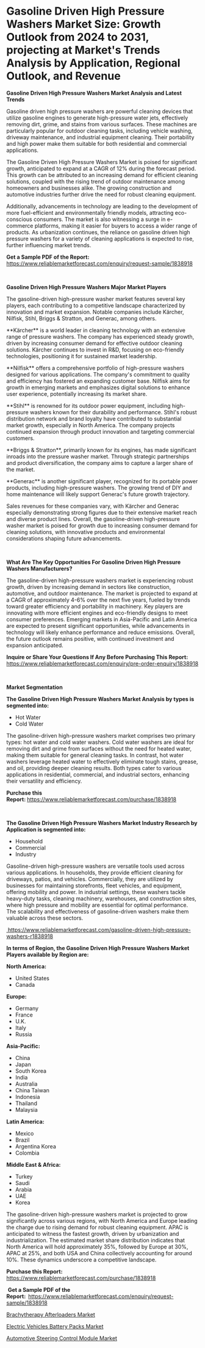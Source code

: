 <p><h1>Gasoline Driven High Pressure Washers Market Size: Growth Outlook from 2024 to 2031, projecting at Market's Trends Analysis by Application, Regional Outlook, and Revenue</h1></p><p><strong>Gasoline Driven High Pressure Washers Market Analysis and Latest Trends</strong></p>
<p><p>Gasoline driven high pressure washers are powerful cleaning devices that utilize gasoline engines to generate high-pressure water jets, effectively removing dirt, grime, and stains from various surfaces. These machines are particularly popular for outdoor cleaning tasks, including vehicle washing, driveway maintenance, and industrial equipment cleaning. Their portability and high power make them suitable for both residential and commercial applications.</p><p>The Gasoline Driven High Pressure Washers Market is poised for significant growth, anticipated to expand at a CAGR of 12% during the forecast period. This growth can be attributed to an increasing demand for efficient cleaning solutions, coupled with the rising trend of outdoor maintenance among homeowners and businesses alike. The growing construction and automotive industries further drive the need for robust cleaning equipment. </p><p>Additionally, advancements in technology are leading to the development of more fuel-efficient and environmentally friendly models, attracting eco-conscious consumers. The market is also witnessing a surge in e-commerce platforms, making it easier for buyers to access a wider range of products. As urbanization continues, the reliance on gasoline driven high pressure washers for a variety of cleaning applications is expected to rise, further influencing market trends.</p></p>
<p><strong>Get a Sample PDF of the Report:&nbsp;</strong> <a href="https://www.reliablemarketforecast.com/enquiry/request-sample/1838918?utm_campaign=1082&utm_medium=2&utm_source=Github&utm_content=ia&utm_term=04112024&utm_id=gasoline-driven-high-pressure-washers">https://www.reliablemarketforecast.com/enquiry/request-sample/1838918</a></p>
<p>&nbsp;</p>
<p><strong>Gasoline Driven High Pressure Washers Major Market Players</strong></p>
<p><p>The gasoline-driven high-pressure washer market features several key players, each contributing to a competitive landscape characterized by innovation and market expansion. Notable companies include Kärcher, Nilfisk, Stihl, Briggs & Stratton, and Generac, among others.</p><p>**Kärcher** is a world leader in cleaning technology with an extensive range of pressure washers. The company has experienced steady growth, driven by increasing consumer demand for effective outdoor cleaning solutions. Kärcher continues to invest in R&D, focusing on eco-friendly technologies, positioning it for sustained market leadership.</p><p>**Nilfisk** offers a comprehensive portfolio of high-pressure washers designed for various applications. The company's commitment to quality and efficiency has fostered an expanding customer base. Nilfisk aims for growth in emerging markets and emphasizes digital solutions to enhance user experience, potentially increasing its market share.</p><p>**Stihl** is renowned for its outdoor power equipment, including high-pressure washers known for their durability and performance. Stihl's robust distribution network and brand loyalty have contributed to substantial market growth, especially in North America. The company projects continued expansion through product innovation and targeting commercial customers.</p><p>**Briggs & Stratton**, primarily known for its engines, has made significant inroads into the pressure washer market. Through strategic partnerships and product diversification, the company aims to capture a larger share of the market. </p><p>**Generac** is another significant player, recognized for its portable power products, including high-pressure washers. The growing trend of DIY and home maintenance will likely support Generac's future growth trajectory.</p><p>Sales revenues for these companies vary, with Kärcher and Generac especially demonstrating strong figures due to their extensive market reach and diverse product lines. Overall, the gasoline-driven high-pressure washer market is poised for growth due to increasing consumer demand for cleaning solutions, with innovative products and environmental considerations shaping future advancements.</p></p>
<p>&nbsp;</p>
<p><strong>What Are The Key Opportunities For Gasoline Driven High Pressure Washers Manufacturers?</strong></p>
<p><p>The gasoline-driven high-pressure washers market is experiencing robust growth, driven by increasing demand in sectors like construction, automotive, and outdoor maintenance. The market is projected to expand at a CAGR of approximately 4-6% over the next five years, fueled by trends toward greater efficiency and portability in machinery. Key players are innovating with more efficient engines and eco-friendly designs to meet consumer preferences. Emerging markets in Asia-Pacific and Latin America are expected to present significant opportunities, while advancements in technology will likely enhance performance and reduce emissions. Overall, the future outlook remains positive, with continued investment and expansion anticipated.</p></p>
<p><strong>Inquire or Share Your Questions If Any Before Purchasing This Report:</strong> <a href="https://www.reliablemarketforecast.com/enquiry/pre-order-enquiry/1838918?utm_campaign=1082&utm_medium=2&utm_source=Github&utm_content=ia&utm_term=04112024&utm_id=gasoline-driven-high-pressure-washers">https://www.reliablemarketforecast.com/enquiry/pre-order-enquiry/1838918</a></p>
<p>&nbsp;</p>
<p><strong>Market Segmentation</strong></p>
<p><strong>The Gasoline Driven High Pressure Washers Market Analysis by types is segmented into:</strong></p>
<p><ul><li>Hot Water</li><li>Cold Water</li></ul></p>
<p><p>The gasoline-driven high-pressure washers market comprises two primary types: hot water and cold water washers. Cold water washers are ideal for removing dirt and grime from surfaces without the need for heated water, making them suitable for general cleaning tasks. In contrast, hot water washers leverage heated water to effectively eliminate tough stains, grease, and oil, providing deeper cleaning results. Both types cater to various applications in residential, commercial, and industrial sectors, enhancing their versatility and efficiency.</p></p>
<p><strong>Purchase this Report:&nbsp;</strong><a href="https://www.reliablemarketforecast.com/purchase/1838918?utm_campaign=1082&utm_medium=2&utm_source=Github&utm_content=ia&utm_term=04112024&utm_id=gasoline-driven-high-pressure-washers">https://www.reliablemarketforecast.com/purchase/1838918</a></p>
<p>&nbsp;</p>
<p><strong>The Gasoline Driven High Pressure Washers Market Industry Research by Application is segmented into:</strong></p>
<p><ul><li>Household</li><li>Commercial</li><li>Industry</li></ul></p>
<p><p>Gasoline-driven high-pressure washers are versatile tools used across various applications. In households, they provide efficient cleaning for driveways, patios, and vehicles. Commercially, they are utilized by businesses for maintaining storefronts, fleet vehicles, and equipment, offering mobility and power. In industrial settings, these washers tackle heavy-duty tasks, cleaning machinery, warehouses, and construction sites, where high pressure and mobility are essential for optimal performance. The scalability and effectiveness of gasoline-driven washers make them valuable across these sectors.</p></p>
<p><a href="https://www.reliablemarketforecast.com/gasoline-driven-high-pressure-washers-r1838918?utm_campaign=1082&utm_medium=2&utm_source=Github&utm_content=ia&utm_term=04112024&utm_id=gasoline-driven-high-pressure-washers">&nbsp;https://www.reliablemarketforecast.com/gasoline-driven-high-pressure-washers-r1838918</a></p>
<p><strong>In terms of Region, the Gasoline Driven High Pressure Washers Market Players available by Region are:</strong></p>
<p>
    <p> <strong> North America: </strong>
        <ul>
            <li>United States</li>
            <li>Canada</li>
        </ul>
        </p> 
    <p> <strong> Europe: </strong>
        <ul>
            <li>Germany</li>
            <li>France</li>
            <li>U.K.</li>
            <li>Italy</li>
            <li>Russia</li>
        </ul>
        </p> 
    <p> <strong> Asia-Pacific: </strong>
        <ul>
            <li>China</li>
            <li>Japan</li>
            <li>South Korea</li>
            <li>India</li>
            <li>Australia</li>
            <li>China Taiwan</li>
            <li>Indonesia</li>
            <li>Thailand</li>
            <li>Malaysia</li>
        </ul>
        </p> 
    <p> <strong> Latin America: </strong>
        <ul>
            <li>Mexico</li>
            <li>Brazil</li>
            <li>Argentina Korea</li>
            <li>Colombia</li>
        </ul>
        </p> 
    <p> <strong> Middle East & Africa: </strong>
        <ul>
            <li>Turkey</li>
            <li>Saudi</li>
            <li>Arabia</li>
            <li>UAE</li>
            <li>Korea</li>
        </ul>
    </p>
    </p>
<p><p>The gasoline-driven high-pressure washers market is projected to grow significantly across various regions, with North America and Europe leading the charge due to rising demand for robust cleaning equipment. APAC is anticipated to witness the fastest growth, driven by urbanization and industrialization. The estimated market share distribution indicates that North America will hold approximately 35%, followed by Europe at 30%, APAC at 25%, and both USA and China collectively accounting for around 10%. These dynamics underscore a competitive landscape.</p></p>
<p><strong>Purchase this Report: </strong><a href="https://www.reliablemarketforecast.com/purchase/1838918?utm_campaign=1082&utm_medium=2&utm_source=Github&utm_content=ia&utm_term=04112024&utm_id=gasoline-driven-high-pressure-washers">https://www.reliablemarketforecast.com/purchase/1838918</a></p>
<p>&nbsp;<strong>Get a Sample PDF of the Report:&nbsp;&nbsp;</strong><a href="https://www.reliablemarketforecast.com/enquiry/request-sample/1838918?utm_campaign=1082&utm_medium=2&utm_source=Github&utm_content=ia&utm_term=04112024&utm_id=gasoline-driven-high-pressure-washers">https://www.reliablemarketforecast.com/enquiry/request-sample/1838918</a></p>
<p><strong></strong></p>
<p><p><a href="https://issuu.com/reportprime-2/docs/brachytherapy-afterloaders-market-s_0062348a7b35d4?utm_campaign=1082&utm_medium=2&utm_source=Github&utm_content=ia&utm_term=04112024&utm_id=gasoline-driven-high-pressure-washers">Brachytherapy Afterloaders Market</a></p><p><a href="https://github.com/NorbertYates/Market-Research-Report-List-7/blob/main/electric-vehicles-battery-packs-market.md?utm_campaign=1082&utm_medium=2&utm_source=Github&utm_content=ia&utm_term=04112024&utm_id=gasoline-driven-high-pressure-washers">Electric Vehicles Battery Packs Market</a></p><p><a href="https://github.com/kymakles68e5/Market-Research-Report-List-1/blob/main/automotive-steering-control-module-market.md?utm_campaign=1082&utm_medium=2&utm_source=Github&utm_content=ia&utm_term=04112024&utm_id=gasoline-driven-high-pressure-washers">Automotive Steering Control Module Market</a></p></p>